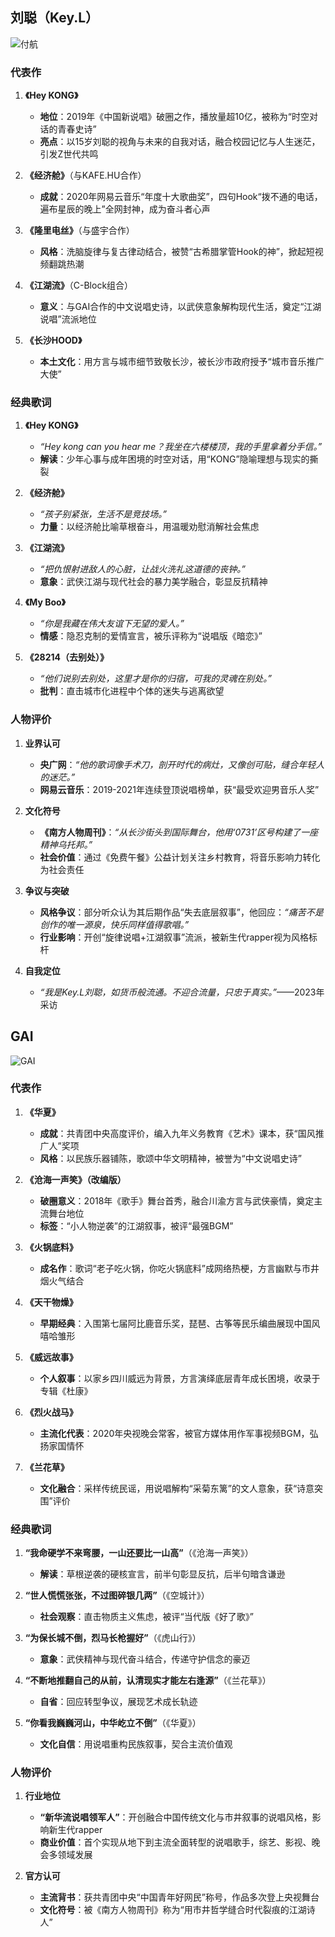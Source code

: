 ## 刘聪（Key.L）  
![付航](https://files.nowre.com/articles/2021/10/0701_6-scaled.jpg "可选标题")

### 代表作  

1. **《Hey KONG》**  
   - **地位**：2019年《中国新说唱》破圈之作，播放量超10亿，被称为“时空对话的青春史诗” 
   - **亮点**：以15岁刘聪的视角与未来的自我对话，融合校园记忆与人生迷茫，引发Z世代共鸣  

2. **《经济舱》**（与KAFE.HU合作）  
   - **成就**：2020年网易云音乐“年度十大歌曲奖”，四句Hook“拨不通的电话，遍布星辰的晚上”全网封神，成为奋斗者心声

3. **《隆里电丝》**（与盛宇合作）  
   - **风格**：洗脑旋律与复古律动结合，被赞“古希腊掌管Hook的神”，掀起短视频翻跳热潮 

4. **《江湖流》**（C-Block组合）  
   - **意义**：与GAI合作的中文说唱史诗，以武侠意象解构现代生活，奠定“江湖说唱”流派地位

5. **《长沙HOOD》**  
   - **本土文化**：用方言与城市细节致敬长沙，被长沙市政府授予“城市音乐推广大使”

### 经典歌词  

1. **《Hey KONG》**  
   - *“Hey kong can you hear me？我坐在六楼楼顶，我的手里拿着分手信。”*  
   - **解读**：少年心事与成年困境的时空对话，用“KONG”隐喻理想与现实的撕裂  

2. **《经济舱》**  
   - *“孩子别紧张，生活不是竞技场。”*  
   - **力量**：以经济舱比喻草根奋斗，用温暖劝慰消解社会焦虑 

3. **《江湖流》**  
   - *“把仇恨射进敌人的心脏，让战火洗礼这道德的丧钟。”*  
   - **意象**：武侠江湖与现代社会的暴力美学融合，彰显反抗精神  

4. **《My Boo》**  
   - *“你是我藏在伟大友谊下无望的爱人。”*  
   - **情感**：隐忍克制的爱情宣言，被乐评称为“说唱版《暗恋》” 

5. **《28214（去别处）》**  
   - *“他们说别去别处，这里才是你的归宿，可我的灵魂在别处。”*  
   - **批判**：直击城市化进程中个体的迷失与逃离欲望  

### 人物评价  

1. **业界认可**  
   - **央广网**：*“他的歌词像手术刀，剖开时代的病灶，又像创可贴，缝合年轻人的迷茫。”*
   - **网易云音乐**：2019-2021年连续登顶说唱榜单，获“最受欢迎男音乐人奖”  

2. **文化符号**  
   - **《南方人物周刊》**：*“从长沙街头到国际舞台，他用‘0731’区号构建了一座精神乌托邦。”*  
   - **社会价值**：通过《免费午餐》公益计划关注乡村教育，将音乐影响力转化为社会责任

3. **争议与突破**  
   - **风格争议**：部分听众认为其后期作品“失去底层叙事”，他回应：*“痛苦不是创作的唯一源泉，快乐同样值得歌唱。”* 
   - **行业影响**：开创“旋律说唱+江湖叙事”流派，被新生代rapper视为风格标杆

4. **自我定位**  
   - *“我是Key.L刘聪，如货币般流通。不迎合流量，只忠于真实。”*——2023年采访

## GAI
![GAI](https://images.squarespace-cdn.com/content/v1/6373e9f283672f6d9f72a6bd/548c2267-bc29-4567-9aaa-42123634f401/Gai_04.jpeg?format=1500w "可选标题")

### 代表作  
1. **《华夏》**  
   - **成就**：共青团中央高度评价，编入九年义务教育《艺术》课本，获“国风推广人”奖项  
   - **风格**：以民族乐器铺陈，歌颂中华文明精神，被誉为“中文说唱史诗”  

2. **《沧海一声笑》（改编版）**  
   - **破圈意义**：2018年《歌手》舞台首秀，融合川渝方言与武侠豪情，奠定主流舞台地位  
   - **标签**：“小人物逆袭”的江湖叙事，被评“最强BGM”   

3. **《火锅底料》**  
   - **成名作**：歌词“老子吃火锅，你吃火锅底料”成网络热梗，方言幽默与市井烟火气结合  

4. **《天干物燥》**  
   - **早期经典**：入围第七届阿比鹿音乐奖，琵琶、古筝等民乐编曲展现中国风嘻哈雏形  

5. **《威远故事》**  
   - **个人叙事**：以家乡四川威远为背景，方言演绎底层青年成长困境，收录于专辑《杜康》  

6. **《烈火战马》**  
   - **主流化代表**：2020年央视晚会常客，被官方媒体用作军事视频BGM，弘扬家国情怀  

7. **《兰花草》**  
   - **文化融合**：采样传统民谣，用说唱解构“采菊东篱”的文人意象，获“诗意突围”评价  

### 经典歌词  

1. **“我命硬学不来弯腰，一山还要比一山高”**（《沧海一声笑》）  
   - **解读**：草根逆袭的硬核宣言，前半句彰显反抗，后半句暗含谦逊  

2. **“世人慌慌张张，不过图碎银几两”**（《空城计》）  
   - **社会观察**：直击物质主义焦虑，被评“当代版《好了歌》”  

3. **“为保长城不倒，烈马长枪握好”**（《虎山行》）  
   - **意象**：武侠精神与现代奋斗结合，传递守护信念的豪迈  

4. **“不断地推翻自己的从前，认清现实才能左右逢源”**（《兰花草》）  
   - **自省**：回应转型争议，展现艺术成长轨迹  

5. **“你看我巍巍河山，中华屹立不倒”**（《华夏》）  
   - **文化自信**：用说唱重构民族叙事，契合主流价值观  

### 人物评价  

1. **行业地位**  
   - **“新华流说唱领军人”**：开创融合中国传统文化与市井叙事的说唱风格，影响新生代rapper  
   - **商业价值**：首个实现从地下到主流全面转型的说唱歌手，综艺、影视、晚会多领域发展  

2. **官方认可**  
   - **主流背书**：获共青团中央“中国青年好网民”称号，作品多次登上央视舞台  
   - **文化符号**：被《南方人物周刊》称为“用市井哲学缝合时代裂痕的江湖诗人”  



